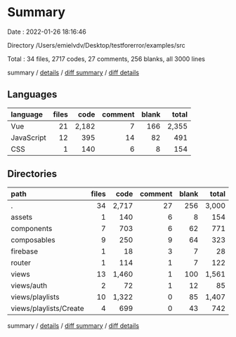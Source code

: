 # Summary

Date : 2022-01-26 18:16:46

Directory /Users/emielvdv/Desktop/testforerror/examples/src

Total : 34 files,  2717 codes, 27 comments, 256 blanks, all 3000 lines

summary / [details](details.md) / [diff summary](diff.md) / [diff details](diff-details.md)

## Languages
| language | files | code | comment | blank | total |
| :--- | ---: | ---: | ---: | ---: | ---: |
| Vue | 21 | 2,182 | 7 | 166 | 2,355 |
| JavaScript | 12 | 395 | 14 | 82 | 491 |
| CSS | 1 | 140 | 6 | 8 | 154 |

## Directories
| path | files | code | comment | blank | total |
| :--- | ---: | ---: | ---: | ---: | ---: |
| . | 34 | 2,717 | 27 | 256 | 3,000 |
| assets | 1 | 140 | 6 | 8 | 154 |
| components | 7 | 703 | 6 | 62 | 771 |
| composables | 9 | 250 | 9 | 64 | 323 |
| firebase | 1 | 18 | 3 | 7 | 28 |
| router | 1 | 114 | 1 | 7 | 122 |
| views | 13 | 1,460 | 1 | 100 | 1,561 |
| views/auth | 2 | 72 | 1 | 12 | 85 |
| views/playlists | 10 | 1,322 | 0 | 85 | 1,407 |
| views/playlists/Create | 4 | 699 | 0 | 43 | 742 |

summary / [details](details.md) / [diff summary](diff.md) / [diff details](diff-details.md)